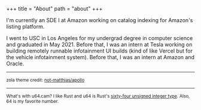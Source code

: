 +++
title = "About"
path = "about"
+++

I'm currently an SDE I at Amazon working on catalog indexing for Amazon's listing platform.

I went to USC in Los Angeles for my undergrad degree in computer science and
graduated in May 2021. Before that, I was an intern at Tesla working on building
remotely runnable infotainment UI builds (kind of like Vercel but for the vehicle
infotainment system). Before that, I was an intern at Amazon and Oracle.



----

<sup>
zola theme credit: <a href="https://github.com/not-matthias/apollo">not-matthias/apollo</a>
</sup>

---

<sup>
  What's with u64.cam?
  I like Rust and u64 is Rust's <a href="https://doc.rust-lang.org/std/primitive.u64.html">sixty-four unsigned integer type</a>. Also, 64 is my favorite number.
</sup>

